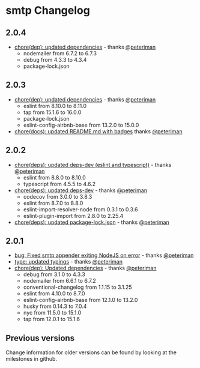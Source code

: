# smtp Changelog

## 2.0.4

- [chore(dep): updated dependencies](https://github.com/log4js-node/smtp/pull/34) - thanks [@peteriman](https://github.com/peteriman)
  - nodemailer from 6.7.2 to 6.7.3
  - debug from 4.3.3 to 4.3.4
  - package-lock.json

## 2.0.3

- [chore(dep): updated dependencies](https://github.com/log4js-node/smtp/pull/31) - thanks [@peteriman](https://github.com/peteriman)
  - eslint from 8.10.0 to 8.11.0
  - tap from 15.1.6 to 16.0.0
  - package-lock.json
  - eslint-config-airbnb-base from 13.2.0 to 15.0.0
- [chore(docs): updated README.md with badges](https://github.com/log4js-node/smtp/pull/32) thanks [@peteriman](https://github.com/peteriman)

## 2.0.2

- [chore(deps): updated deps-dev (eslint and typescript)](https://github.com/log4js-node/smtp/pull/29) - thanks [@peteriman](https://github.com/peteriman)
  - eslint from 8.8.0 to 8.10.0
  - typescript from 4.5.5 to 4.6.2 
- [chore(deps): updated deps-dev](https://github.com/log4js-node/smtp/pull/28) - thanks [@peteriman](https://github.com/peteriman)
  - codecov from 3.0.0 to 3.8.3
  - eslint from 8.7.0 to 8.8.0
  - eslint-import-resolver-node from 0.3.1 to 0.3.6
  - eslint-plugin-import from 2.8.0 to 2.25.4
- [chore(deps): updated package-lock.json](https://github.com/log4js-node/smtp/pull/27) - thanks [@peteriman](https://github.com/peteriman)

## 2.0.1

- [bug: Fixed smtp appender exiting NodeJS on error](https://github.com/log4js-node/smtp/pull/20) - thanks [@peteriman](https://github.com/peteriman)
- [type: updated typings](https://github.com/log4js-node/smtp/pull/25) - thanks [@peteriman](https://github.com/peteriman)
- [chore(dep): Updated dependencies](https://github.com/log4js-node/smtp/pull/21) - thanks [@peteriman](https://github.com/peteriman)
  - debug from 3.1.0 to 4.3.3
  - nodemailer from 6.6.1 to 6.7.2
  - conventional-changelog from 1.1.15 to 3.1.25
  - eslint from 4.10.0 to 8.7.0
  - eslint-config-airbnb-base from 12.1.0 to 13.2.0
  - husky from 0.14.3 to 7.0.4
  - nyc from 11.5.0 to 15.1.0
  - tap from 12.0.1 to 15.1.6

## Previous versions

Change information for older versions can be found by looking at the milestones in github.
